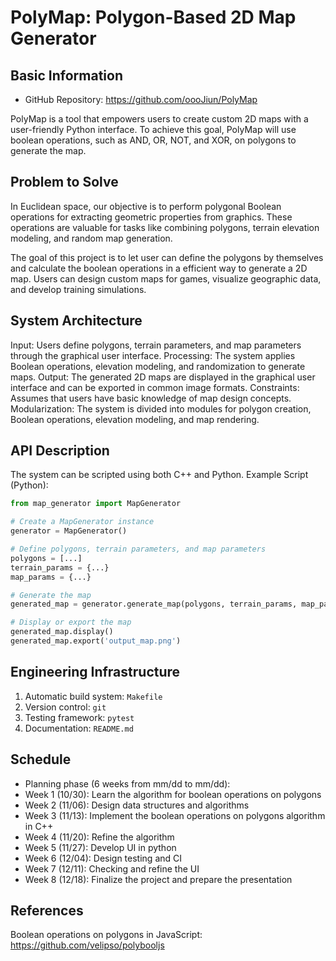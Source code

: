 # PolyMap: Polygon-Based 2D Map Generator

## Basic Information

- GitHub Repository: https://github.com/oooJiun/PolyMap

PolyMap is a tool that empowers users to create custom 2D maps with a user-friendly Python interface. 
To achieve this goal, PolyMap will use boolean operations, such as AND, OR, NOT, and XOR, on polygons to generate the map.


## Problem to Solve

In Euclidean space, our objective is to perform polygonal Boolean operations for extracting geometric properties from graphics. 
These operations are valuable for tasks like combining polygons, terrain elevation modeling, and random map generation.

The goal of this project is to let user can define the polygons by themselves and calculate the boolean operations in a efficient way to generate a 2D map.
Users can design custom maps for games, visualize geographic data, and develop training simulations.


## System Architecture

Input: Users define polygons, terrain parameters, and map parameters through the graphical user interface.
Processing: The system applies Boolean operations, elevation modeling, and randomization to generate maps.
Output: The generated 2D maps are displayed in the graphical user interface and can be exported in common image formats.
Constraints: Assumes that users have basic knowledge of map design concepts.
Modularization: The system is divided into modules for polygon creation, Boolean operations, elevation modeling, and map rendering.


## API Description

The system can be scripted using both C++ and Python.
Example Script (Python):
```python
from map_generator import MapGenerator

# Create a MapGenerator instance
generator = MapGenerator()

# Define polygons, terrain parameters, and map parameters
polygons = [...]
terrain_params = {...}
map_params = {...}

# Generate the map
generated_map = generator.generate_map(polygons, terrain_params, map_params)

# Display or export the map
generated_map.display()
generated_map.export('output_map.png')
```


## Engineering Infrastructure

1. Automatic build system: `Makefile`
2. Version control: `git`
3. Testing framework: `pytest`
4. Documentation: `README.md`


## Schedule

* Planning phase (6 weeks from mm/dd to mm/dd):
* Week 1 (10/30): Learn the algorithm for boolean operations on polygons
* Week 2 (11/06): Design data structures and algorithms
* Week 3 (11/13): Implement the boolean operations on polygons algorithm in C++
* Week 4 (11/20): Refine the algorithm
* Week 5 (11/27): Develop UI in python
* Week 6 (12/04): Design testing and CI
* Week 7 (12/11): Checking and refine the UI
* Week 8 (12/18): Finalize the project and prepare the presentation


## References

Boolean operations on polygons in JavaScript: https://github.com/velipso/polybooljs

